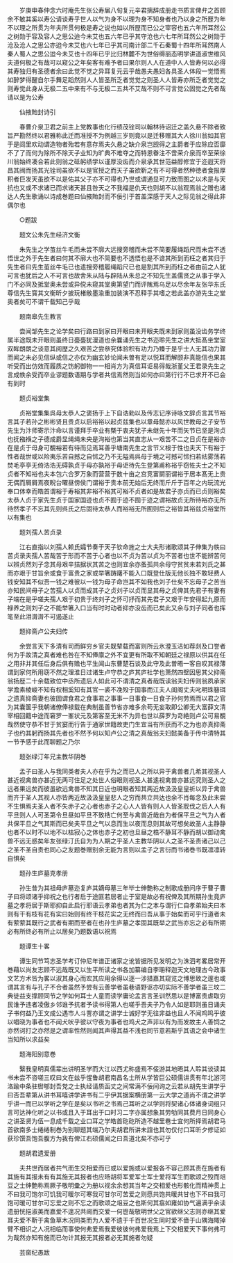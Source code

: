 <!-- { "loadSidebar": true } -->
　　岁庚申春仲念六时庵先生张公寿届八旬复元辛君摛辞成册走书质言俾弁之首顾余不敏其奚以寿公请谈寿乎世人以气为身不以理为身不知身者也乃以身之所歴为年不以理之所贯为年夫所贯何极是寿之说也如以所歴而已公之宰容也五六年所耳然公之树勋于容及容人之思公迨今未艾也五六年已乎其守沧也六七年所耳然公之树勋于沧及沧人之思公亦迨今未艾也六七年已乎其司南计部二千石秦蜀十四年所耳然南人秦人蜀人之思公迨今未艾也十四年已乎比归林麓不为世俗缛丽态明学讲道淑世维风夫道何极之有哉可以窥公之年矣客有难予者曰果尔则人人在道中人人皆寿何以必得其寿独归有圣德者余曰此觉不觉之异耳复元云乎哉愚夫愚妇各具圣人体段一觉悟焉如醉梦得醒自尔手舞足蹈然则人人皆圣所乏者觉觉之则圣人人皆寿亦所乏者觉觉之则寿觉此身从无极二五中来有不与无极二五共不艾哉不则不可言觉公固觉之先者哉请以是为公寿

　　仙掖貤封诗引

　　春曹介泉卫君之前主上党教事也化行绩茂铨司以翰林待诏迁之盖久悬不除者致旨严勘然终以君雅称此迁而准授不为例越三岁则竟以是迁移赠其大人徐川翁如其官于是闾里欢动谓造物者殆若有意存焉夫久悬之缺介泉岂觊得之主爵者于应除应否靡不了了而何为除所不除天子业知为旷典不难夺之而特恩眷注不啻荣介泉而卒至荣徐川翁始终凑合若此则翁之砥躬绩学以谨厚没齿而介泉承其世范益醇修宜于迩遐天将昌其阀而扬其光铨司虽欲不以是官授之而天子虽欲靳之有不可得者然种徳者食报厚积者巨发天虽欲不以是佑其父子亦不可得也乃世或谓通显可力致而图之以术是与天抗也又或不求诸已而求诸天甚且咎天之不我福是仇天也则胡不以翁观焉翁之赠也诸达人先生歌诵以诗成巻题曰仙掖貤封而不佞引于首盖深感于天人之际见翁之得此非偶尔也

　　○题跋

　　题文公朱先生经济文衡

　　朱先生之学茧丝牛毛而未尝不廓大远搜旁稽而未尝不简要履绳蹈尺而未尝不透悟世之外于先生者曰何其不廓大也不简要也不透悟也是不谙其所到而枉之者其归于先生者曰先生茧丝牛毛已也逺搜旁稽履绳蹈尺已也是割其所到而枉之者由前之人犹可言也犹后之人不可言也故舎朱从陆与辟陆从朱总之不知先生盖儒贤之从事于学入门不必同及抵堂奥未尝或异傥未窥其堂奥第望门而评隲焉乌足以尽余年友张华东氏尊信先生寳其文衡昕夕披玩楮敝墨渝重加装演不忍释手其嗜之若此盖亦游先生之堂奥者矣可不谓千载知己乎哉

　　题南皋先生教言

　　尝闻邹先生之论学矣曰行路曰到家曰开眼曰未开眼夫既未到家则虽没齿务学终属半途既未开眼则虽终日亹亹犹漫道也余曩诵先生之书迩聆先生之讲大抵髙坐堂室双眸朗朗之谈意其阅歴之久艰苦之尝叅究体验积有功力乃臻于是乎士人无其功力骤而闻之未必见信纵或信之亦仅为幽玄妙论闻未曽有足以悦耳而解颐非真能信也果其听受而出仿效而履质之饬躬御物一一相肖方为真信耳讵易得哉浙堇父王君录先生之言成帙余受而卒业谬题数语期与学者共信焉然则当如何亦曰第行行不已求开不已会有到时

　　题贞裕堂集

　　贞裕堂集集呉母太恭人之褒扬于上下自诰勑以及传志记序诗咏文辞贞言其节裕言其子若孙之彬彬贤且贵贞以启裕裕以起贞兹集也以章母懿亦以风世教母之子安节先生为汴师寄示汴命以言谨拜手卒业有槩于衷夫犹子未继先十年而矢节已坚是洵贞也抚襁褓之子德成爵显绳绳未央是洵裕也第当其直志从一艰苦不二之日贞在是裕亦在是贞于母身可覩裕若有待而见焉耳善乎塘南先生之言节义根于性也夫天下有裕于性者哉世或以险夷乐苦自撼之自怵之乃不无隘焉呉母于境之可撼可怵扫若祛雾荡若焚毛亭亭无倚浩浩无碍孰贞于母亦孰裕于母讵待先生登第甫称裕乎窃恠夫士之不知贞者不知裕也夫本包六合罗万象而营营于数十亩之宫竞富鬬丽谓裕于居本髙无上贵无偶而屑屑焉夜睨台曜昼傍侯门谓裕于贵本前无始后无终而斤斤于百年之内玩流光奉口体幸而皓首谓裕于寿裕其非裕不裕其可裕不贞者如是故君子亦贞而已贞则裕矣太恭人贞于家先生贞于国家国迹也贞不囿于迹不囿于迹之谓裕故贞无所待裕亦无所待然孝子不忘其先则呉氏之后固待太恭人而裕裕无所囿则后之裕皆其裕兹贞裕堂所以有集也

　　题刘孺人苦贞录

　　江右直指以刘孺人赖氏孀节奏于天子钦命旌之士大夫形诸歌颂其子伸集为帙曰苦贞录夫孺人苦哉苦于形而不苦于心者也以不贞为苦以贞为不苦者也世不能辨苦何以辨贞然刘子念其母艰辛拮据状其苦之也则宜余亦蚤孤共余母守贫贫未若刘氏之甚而亦艰于甘旨余或食于富贵之家或举箸踌躇不能入口既登仕版无他长独不敢轻费人钱安知其不似吾一钱之难彼以一钱为母子命岂其不如我也刘子仕矣不忘母子之苦当亦知民间母子之苦孺人以贞而成其子之贞刘子以贞而显其母之贞俾其先君子有妻有子端在是乎嗟夫孺人艰于初贵于终刘子之怀可抒而其先君子又艰于年安得起九原而禄养之则刘子之不能举箸入口当有时时动者抑亦没齿而已矣此又余与刘子同者也挥笔至此泪潸潸不可遏遂止

　　题抑斋卢公夫妇传

　　余尝言天下多清有司而鲜穷乡官夫既辇载而富则所云氷澄玉洁如荐剡及口誉者何为乎故清之真者难也咎在不知俸廪之外不宜更有所取不知朝廷之禄原以供其在任之用非并其任后身后俱有赡也平生闻山东曹楚石谈及此守及此曽晤一客自叹其禄薄谓到家何所用窃不然之理淮日过诸生卢守恭之庐其庐社学也萧然四壁因思其父抑斋翁扬歴二十余载致位中丞所遗后人如此可不谓清之真者哉既读翁夫妇传则翁夙承家学澹素棱峻不知有权相奚知有其官一裘不凂殁于国事而江夫人闺阁丈夫叱明珠簮珥之遗真抑斋妻也彼固谓食君之食事君之事事一日事食一日食子孙何劳焉而以君之官为其囊箧乎我朝诸僚俸禄载在典制虽善节省亦难多余苟无妄取即公卿无大富薛文清宰相回籍中途而窘罗一峯状元及第客至无米不为异也世以薛罗为竒絶则卢公可易覩哉然使守恭不甘于贫窭而行告于通家世籍故吏门生宜当有所获而不之为也亦真抑斋子也约其躬而扬其先者也不然予何以知卢公之清之真哉翁夫妇懿美备于传中清特其一节予感于此而聊题之乃尔

　　题张绿汀年兄主教华阴巻

　　孟子曰圣人与我同类者夫人亦在乎为之而已人之所以异于禽兽者几希其视圣人甚近视禽兽亦甚近无两可住足之处世人俗眼则视圣人甚逺视禽兽亦甚远究则圣人之远者果远矣而彼虽欲远禽兽不知其日近也明眼者知其两近故汲汲皇皇祈以异于禽兽而齐于圣人其视人亦皆两近故汲汲皇皇悲人之穷而共立共达也余不肖每念及此未尝不生惧焉夫圣人者不失赤子之心者也赤子之心人人皆有则人人皆圣戕伐之后人人有平旦则人人可圣第令旦昼如平旦不致梏亡何至与禽兽近哉自为者保平旦之气为人者共保平旦之气其斯而已矣夫平旦之气以息而生以夜而息则其故可想矣故圣人主静静也者不以时不以地不以枯寂心之体也赤子之初也旦昼之梏不静耳不静而胡以御动禽兽不远无惑矣年友张绿汀氏自为为人期之乎圣人主教华阴以人之圣不圣责诸己以己之圣不圣自责也同心之友题巻赠别余无能为言则以孟子之言衍而书诸巻书既凛凛转自惧矣

　　题孙生庐墓克孝册

　　孙生昔为其祖母庐墓迩复庐其嫡母墓三年毕士绅艶称之制歌成册问序于曹子曹子曰将颂诸乎抑祝之也行者启于途匪若居者止于室是故必有祝俾及其所期孙生竟庐墓之孝将居于斯耶抑自此启行耶语云孝弟也者其为仁之本与谓行仁自孝弟始夫曰本则有干有枝有花有实曰始则有终干枝花实之无终而曰吾从事于始矣而可乎行道者未有萦萦其既行之武者有期而至者在也孙生庐墓之孝固其既举之武当亦忘之必有所期必有所终必有所止以居矣乃题数语以祝焉

　　题谭生十畧

　　谭生同节笃志圣学考订仲尼年谱正诸家之讹皆据所见发明之为洙泗考畧居常开巻藉以尚友志顾不远哉既又以生平所读之书各加纂编自李耼释迦天文地理古今政事文艺方术皆为畧以淑其身心而宏其应用余得以逐一涉猎嘉其窥览之博思致之邃也或谓其言有与孔子不合者虽然予尝有云善学者虽巷语野讴亦切实际不善学者虽三坟二典徒益支撑顾同节之学如何耳士人童而读学庸论孟言言圣训然思以是博富贵虐取穷民谁予违者凌傲乡邻谁予抗者予读书得第人也嗟乎吾夫子乃令人如是耶则虽日诵夫子书何益乃王文成公遇市人斗詈亦谓之讲学士诚好学无往非益也且人不闻鸡鸣乎彼以唱晓为事者也不闻犬吠乎彼以守夜为事者也鸡犬之声非以有为而发故主人善饲之亦然诃打之亦然是之谓率性然则闻其声得其益不浅也同节意若斯乎其语之会中诸生当知所以求益矣

　　题海阳别意巻

　　繄我皇明真儒辈出讲明圣学而大江以西尤称盛焉不佞游其地晤其人聆其谈读其书未尝不咨嗟三叹曰文在兹乎惺鲁胡君南昌名士所从学皆巨公硕儒讲贯有年北游河洛踰中条驻辔郇封吾党之士执经请质函丈之间常满不佞间询之云若从胡先生讲学乎曰否吾辈第从讲书耳嘻讲学讲书有二乎伊其据案横册第一云大学之道尚不谓之讲学乎讲一而已以学听之学在是矣以书听之书焉己耳听之以学则将契诸心体诸身词组只言可达神化听之以书或且入于耳出于口时习二字亦属想象其劳劬同其费月日同身心之讲圣贤为伍一息成千载之业口耳之学皓首矻矻所造不越里巷士宜何所择焉胡君马首欲南多士绻绻制巻为别聊题其端乃尔夫胡君所讲未諠也其勿仅付口耳昕夕修证如获珍馔吾饱吾腹方为我有俾江右硕儒闻之曰吾道北矣不亦可乎

　　题胡君遗爱册

　　夫共世而居者共气而生交相爱而已或以爱施或以爱报各不容己顾其责在施者有其施有其报未有有其施无其报者也应旸胡将军爱军士军士爱将军生而歌颂之殁而俎豆之士绅艶称焉厥子敬明彚之为册以视余余想其当年之交相爱也形骸化而精神贯上不曰我可饱尔可饥我可暖尔可寒我可甘尔可苦爱之则愿共饱共暖共甘也下不曰我可饱可暖可甘尔可忘爱之则不忘之而歌颂之俎豆之也斯何其翕如雍如协气遍满乎余读遗册恍挹淑美而嘉爱不遑况共阃而交爱一何鬯哉敬明世父之官欲继父志则亦继其爱耳夫爱不靳于禽鱼草木况同类而为人爱不遗于千百世况生同时爱不啬于山隅海陬掉臂不相识之人况相临而事使何弗爱焉我爱彼彼何弗爱我焉上下交相爱天下事何弗可为哉然亦知有施而已勿计其报无其报者必无其施者勿疑

　　芸窗纪愚跋


